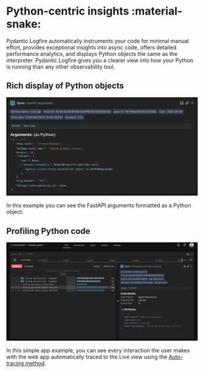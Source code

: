 # Python-centric insights :material-snake:

Pydantic Logfire automatically instruments your code for minimal manual effort, provides exceptional insights into async code, offers detailed performance analytics, and displays Python objects the same as the interpreter. Pydantic Logfire  gives you a clearer view into how your Python is running than any other observability tool.


## Rich display of Python objects

![Logfire FastAPI screenshot](../images/logfire-screenshot-fastapi-arguments.png)

In this example you can see the FastAPI arguments formatted as a Python object.


## Profiling Python code

![Logfire Autotracing screenshot](../images/logfire-screenshot-autotracing.png)

In this simple app example, you can see every interaction the user makes with the web app automatically traced to the Live view using the [Auto-tracing method](../guides/onboarding_checklist/add_auto_tracing.md).
